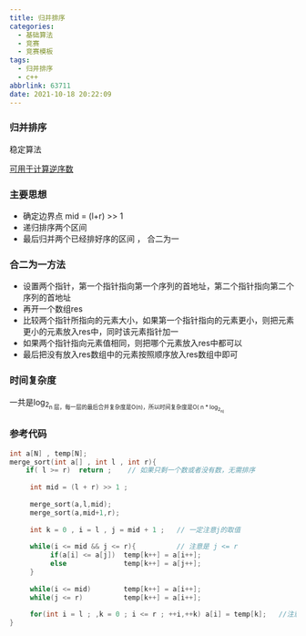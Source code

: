 ```yaml
---
title: 归并排序
categories:
  - 基础算法
  - 竞赛
  - 竞赛模板
tags:
  - 归并排序
  - c++
abbrlink: 63711
date: 2021-10-18 20:22:09
---
```


### 归并排序

稳定算法

[可用于计算逆序数]()

### 主要思想

* 确定边界点 mid = (l+r) >> 1<!-- more -->
* 递归排序两个区间
* 最后归并两个已经排好序的区间 ， 合二为一

### 合二为一方法

* 设置两个指针，第一个指针指向第一个序列的首地址，第二个指针指向第二个序列的首地址
* 再开一个数组res
* 比较两个指针所指向的元素大小，如果第一个指针指向的元素更小，则把元素更小的元素放入res中，同时该元素指针加一
* 如果两个指针指向元素值相同，则把哪个元素放入res中都可以
* 最后把没有放入res数组中的元素按照顺序放入res数组中即可

### 时间复杂度

一共是log<sub>2<sub>n 层，每一层的最后合并复杂度是O(n)，所以时间复杂度是O( n * log<sub>2<sub>n)

### 参考代码

```c++
int a[N] , temp[N];
merge_sort(int a[] , int l , int r){
    if( l >= r)  return ;    // 如果只剩一个数或者没有数，无需排序
     
     int mid = (l + r) >> 1 ;
     
     merge_sort(a,l,mid);
     merge_sort(a,mid+1,r);
     
     int k = 0 , i = l , j = mid + 1 ;   // 一定注意j的取值
     
     while(i <= mid && j <= r){          // 注意是 j <= r
          if(a[i] <= a[j])  temp[k++] = a[i++];
          else              temp[k++] = a[j++];
     }
     
     while(i <= mid)        temp[k++] = a[i++];
     while(j <= r)          temp[k++] = a[i++];
     
     for(int i = l ; ,k = 0 ; i <= r ; ++i,++k) a[i] = temp[k];   //注意此步，i = l 而不是 i = 0
}
```





